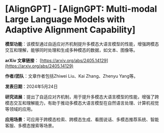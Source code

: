 # [AlignGPT] - [AlignGPT: Multi-modal Large Language Models with Adaptive Alignment Capability]

**模型功能**：该模型通过自适应对齐机制提升多模态大语言模型的性能，增强跨模态交互和理解，能够同时处理和生成多种模态的数据，如文本、图像等。

**arXiv 文章链接**：
[https://arxiv.org/abs/2405.14129](https://arxiv.org/abs/2405.14129)

**作者/团队**：文章作者包括Zhiwei Liu、Kai Zhang、Zhenyu Yang等。

**发表日期**：2024年5月24日

**研究进展**：提出了自适应对齐机制，用于提升多模态大语言模型的性能，增强了跨模态交互和理解能力，有助于推动多模态大语言模型在自然语言处理、计算机视觉等领域的应用。

**应用场景**：可应用于跨模态检索、跨模态生成、看图说话、多模态推荐系统、智能客服、多模态搜索等场景。